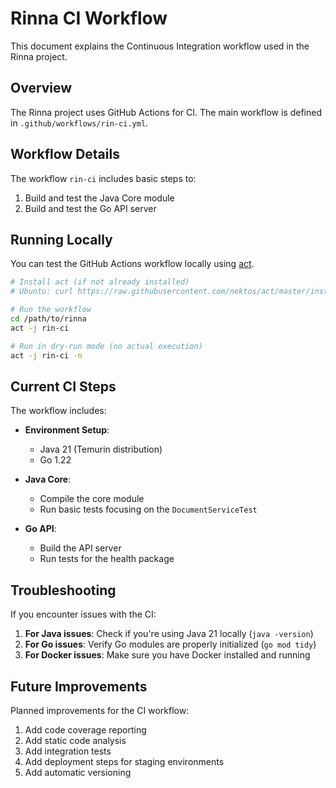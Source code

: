 # Rinna CI Workflow

This document explains the Continuous Integration workflow used in the Rinna project.

## Overview

The Rinna project uses GitHub Actions for CI. The main workflow is defined in `.github/workflows/rin-ci.yml`.

## Workflow Details

The workflow `rin-ci` includes basic steps to:

1. Build and test the Java Core module
2. Build and test the Go API server

## Running Locally

You can test the GitHub Actions workflow locally using [act](https://github.com/nektos/act).

```bash
# Install act (if not already installed)
# Ubuntu: curl https://raw.githubusercontent.com/nektos/act/master/install.sh | sudo bash

# Run the workflow
cd /path/to/rinna
act -j rin-ci

# Run in dry-run mode (no actual execution)
act -j rin-ci -n
```

## Current CI Steps

The workflow includes:

- **Environment Setup**:
  - Java 21 (Temurin distribution)
  - Go 1.22

- **Java Core**:
  - Compile the core module
  - Run basic tests focusing on the `DocumentServiceTest`

- **Go API**:
  - Build the API server
  - Run tests for the health package

## Troubleshooting

If you encounter issues with the CI:

1. **For Java issues**: Check if you're using Java 21 locally (`java -version`)
2. **For Go issues**: Verify Go modules are properly initialized (`go mod tidy`)
3. **For Docker issues**: Make sure you have Docker installed and running

## Future Improvements

Planned improvements for the CI workflow:

1. Add code coverage reporting
2. Add static code analysis
3. Add integration tests
4. Add deployment steps for staging environments
5. Add automatic versioning